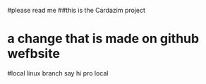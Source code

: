 #please read me
##this is the Cardazim project
# a change that is made on github wefbsite

#local linux branch say hi pro local
